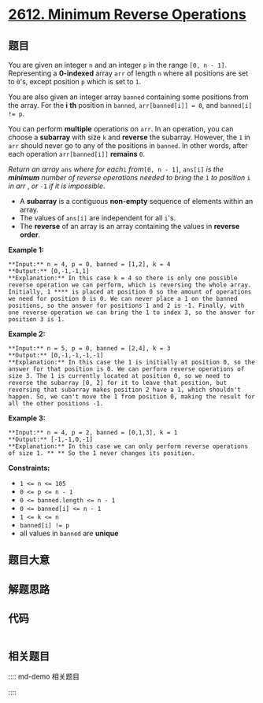 # [2612. Minimum Reverse Operations](https://leetcode.com/problems/minimum-reverse-operations)

## 题目

You are given an integer `n` and an integer `p` in the range `[0, n - 1]`.
Representing a **0-indexed** array `arr` of length `n` where all positions are
set to `0`'s, except position `p` which is set to `1`.

You are also given an integer array `banned` containing some positions from
the array. For the **i** **th** position in `banned`, `arr[banned[i]] = 0`,
and `banned[i] != p`.

You can perform **multiple** operations on `arr`. In an operation, you can
choose a **subarray** with size `k` and **reverse** the subarray. However, the
`1` in `arr` should never go to any of the positions in `banned`. In other
words, after each operation `arr[banned[i]]` **remains** `0`.

_Return an array_ `ans` _where_ _for each_`i` _from_`[0, n - 1]`, `ans[i]` _is
the **minimum** number of reverse operations needed to bring the_ `1` _to
position_ `i` _in arr_ , _or_ `-1` _if it is impossible_.

  * A **subarray** is a contiguous **non-empty** sequence of elements within an array.
  * The values of `ans[i]` are independent for all `i`'s.
  * The **reverse** of an array is an array containing the values in **reverse order**.



**Example 1:**

    
    
    **Input:** n = 4, p = 0, banned = [1,2], k = 4
    **Output:** [0,-1,-1,1]
    **Explanation:** In this case k = 4 so there is only one possible reverse operation we can perform, which is reversing the whole array. Initially, 1 **** is placed at position 0 so the amount of operations we need for position 0 is 0. We can never place a 1 on the banned positions, so the answer for positions 1 and 2 is -1. Finally, with one reverse operation we can bring the 1 to index 3, so the answer for position 3 is 1. 
    

**Example 2:**

    
    
    **Input:** n = 5, p = 0, banned = [2,4], k = 3
    **Output:** [0,-1,-1,-1,-1]
    **Explanation:** In this case the 1 is initially at position 0, so the answer for that position is 0. We can perform reverse operations of size 3. The 1 is currently located at position 0, so we need to reverse the subarray [0, 2] for it to leave that position, but reversing that subarray makes position 2 have a 1, which shouldn't happen. So, we can't move the 1 from position 0, making the result for all the other positions -1. 
    

**Example 3:**

    
    
    **Input:** n = 4, p = 2, banned = [0,1,3], k = 1
    **Output:** [-1,-1,0,-1]
    **Explanation:** In this case we can only perform reverse operations of size 1. ** ** So the 1 never changes its position.
    



**Constraints:**

  * `1 <= n <= 105`
  * `0 <= p <= n - 1`
  * `0 <= banned.length <= n - 1`
  * `0 <= banned[i] <= n - 1`
  * `1 <= k <= n `
  * `banned[i] != p`
  * all values in `banned` are **unique**  


## 题目大意

## 解题思路

## 代码

```javascript

```

## 相关题目

:::: md-demo 相关题目

::::
